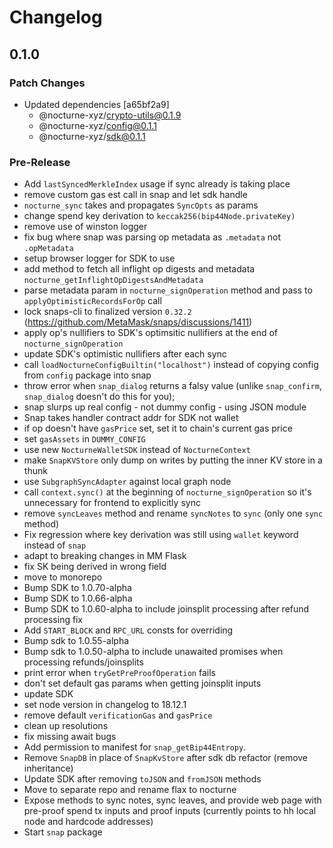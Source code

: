 # Changelog

## 0.1.0

### Patch Changes

- Updated dependencies [a65bf2a9]
  - @nocturne-xyz/crypto-utils@0.1.9
  - @nocturne-xyz/config@0.1.1
  - @nocturne-xyz/sdk@0.1.1

### Pre-Release

- Add `lastSyncedMerkleIndex` usage if sync already is taking place
- remove custom gas est call in snap and let sdk handle
- `nocturne_sync` takes and propagates `SyncOpts` as params
- change spend key derivation to `keccak256(bip44Node.privateKey)`
- remove use of winston logger
- fix bug where snap was parsing op metadata as `.metadata` not `.opMetadata`
- setup browser logger for SDK to use
- add method to fetch all inflight op digests and metadata `nocturne_getInflightOpDigestsAndMetadata`
- parse metadata param in `nocturne_signOperation` method and pass to `applyOptimisticRecordsForOp` call
- lock snaps-cli to finalized version `0.32.2` (https://github.com/MetaMask/snaps/discussions/1411)
- apply op's nullifiers to SDK's optimsitic nullifiers at the end of `nocturne_signOperation`
- update SDK's optimistic nullifiers after each sync
- call `loadNocturneConfigBuiltin("localhost")` instead of copying config from `config` package into snap
- throw error when `snap_dialog` returns a falsy value (unlike `snap_confirm`, `snap_dialog` doesn't do this for you);
- snap slurps up real config - not dummy config - using JSON module
- Snap takes handler contract addr for SDK not wallet
- if op doesn't have `gasPrice` set, set it to chain's current gas price
- set `gasAssets` in `DUMMY_CONFIG`
- use new `NocturneWalletSDK` instead of `NocturneContext`
- make `SnapKVStore` only dump on writes by putting the inner KV store in a thunk
- use `SubgraphSyncAdapter` against local graph node
- call `context.sync()` at the beginning of `nocturne_signOperation` so it's unnecessary for frontend to explicitly sync
- remove `syncLeaves` method and rename `syncNotes` to `sync` (only one `sync` method)
- Fix regression where key derivation was still using `wallet` keyword instead of `snap`
- adapt to breaking changes in MM Flask
- fix SK being derived in wrong field
- move to monorepo
- Bump SDK to 1.0.70-alpha
- Bump SDK to 1.0.66-alpha
- Bump SDK to 1.0.60-alpha to include joinsplit processing after refund processing fix
- Add `START_BLOCK` and `RPC_URL` consts for overriding
- Bump sdk to 1.0.55-alpha
- Bump sdk to 1.0.50-alpha to include unawaited promises when processing refunds/joinsplits
- print error when `tryGetPreProofOperation` fails
- don't set default gas params when getting joinsplit inputs
- update SDK
- set node version in changelog to 18.12.1
- remove default `verificationGas` and `gasPrice`
- clean up resolutions
- fix missing await bugs
- Add permission to manifest for `snap_getBip44Entropy`.
- Remove `SnapDB` in place of `SnapKvStore` after sdk db refactor (remove inheritance)
- Update SDK after removing `toJSON` and `fromJSON` methods
- Move to separate repo and rename flax to nocturne
- Expose methods to sync notes, sync leaves, and provide web page with pre-proof spend tx inputs and proof inputs (currently points to hh local node and hardcode addresses)
- Start `snap` package
